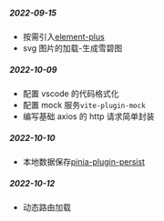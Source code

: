 ##### 2022-09-15

- 按需引入[element-plus](https://element-plus.gitee.io/zh-CN/guide/quickstart.html#%E6%8C%89%E9%9C%80%E5%AF%BC%E5%85%A5)
- svg 图片的加载-生成雪碧图

##### 2022-10-09

- 配置 vscode 的代码格式化
- 配置 mock 服务`vite-plugin-mock`
- 编写基础 axios 的 http 请求简单封装

##### 2022-10-10

- 本地数据保存[pinia-plugin-persist](https://seb-l.github.io/pinia-plugin-persist/advanced/custom-key.html)

##### 2022-10-12

- 动态路由加载
